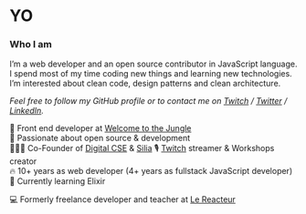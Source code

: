 # YO

### Who I am

I’m a web developer and an open source contributor in JavaScript language. I spend most of my time coding new things and learning new technologies. I’m interested about clean code, design patterns and clean architecture.

_Feel free to follow my GitHub profile or to contact me on [Twitch](https://twitch.tv/stevenpersia) / [Twitter](https://twitter.com/stevenpersia_js) / [LinkedIn](https://linkedin.com/in/stevenpersia)._

🌳 Front end developer at [Welcome to the Jungle](https://www.welcometothejungle.com/)  
💖 Passionate about open source & development  
🦸🏼‍♂️ Co-Founder of [Digital CSE](https://www.digitalcse.fr) & [Silia](https://www.silia.co)
🎙️ [Twitch](https://twitch.tv/stevenpersia) streamer & Workshops creator  
🔥 10+ years as web developer (4+ years as fullstack JavaScript developer)   
🧪 Currently learning Elixir    


💻 Formerly freelance developer and teacher at [Le Reacteur](https://lereacteur.io)  
